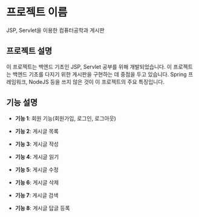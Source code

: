 # 프로젝트 이름

JSP, Servlet을 이용한 컴퓨터공학과 게시판

## 프로젝트 설명

이 프로젝트는 백엔드 기초인 JSP, Servlet 공부를 위해 개발되었습니다. 이 프로젝트는 백엔드 기초를 다지기 위한 게시판을 구현하는 데 중점을 두고 있습니다. Spring 프레임워크, NodeJS 등을 쓰지 않은 것이 이 프로젝트의 주요 특징입니다.

## 기능 설명

- **기능 1**: 회원 기능(회원가입, 로그인, 로그아웃)
  
- **기능 2**: 게시글 목록
  
- **기능 3**: 게시글 작성
  
- **기능 4**: 게시글 읽기
  
- **기능 5**: 게시글 수정
  
- **기능 6**: 게시글 삭제

- **기능 7**: 게시글 검색
  
- **기능 8**: 게시글 답글 등록


